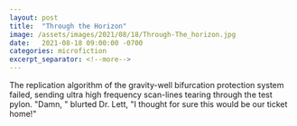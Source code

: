 ```yaml
---
layout: post
title:  "Through the Horizon"
image: /assets/images/2021/08/18/Through-The_horizon.jpg
date:   2021-08-18 09:00:00 -0700
categories: microfiction
excerpt_separator: <!--more-->
---
```

The replication algorithm of the gravity-well bifurcation protection system failed, sending ultra high frequency scan-lines tearing through the test pylon. "Damn, " blurted Dr. Lett, "I thought for sure this would be our ticket home!"